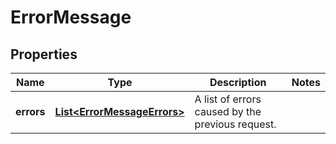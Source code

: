 
# ErrorMessage

## Properties
Name | Type | Description | Notes
------------ | ------------- | ------------- | -------------
**errors** | [**List&lt;ErrorMessageErrors&gt;**](ErrorMessageErrors.md) | A list of errors caused by the previous request. | 



